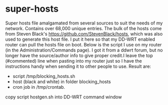 # super-hosts
Super hosts file amalgamated from several sources to suit the needs of my network. Contains over 68,000 unique entries. The bulk of the hosts come from Steven Black's https://github.com/StevenBlack/hosts, which was also used to generate this host file. I put it here so that my DD-WRT enabled router can pull the hosts file on boot.
Below is the script I use on my router (in the Administration/Commands page). I got it from a ddwrt forum, but no longer have the source/author info to give proper credit.I leave the top (#commented) line when pasting into my router just so I have the instructions handy when sending it to other people to use.
Result are:
* script /tmp/blocking_hosts.sh
* host (black and white) in folder blocking_hosts
* cron job in /tmp/crontab.

copy script hostgen.sh into DD-WRT command window
